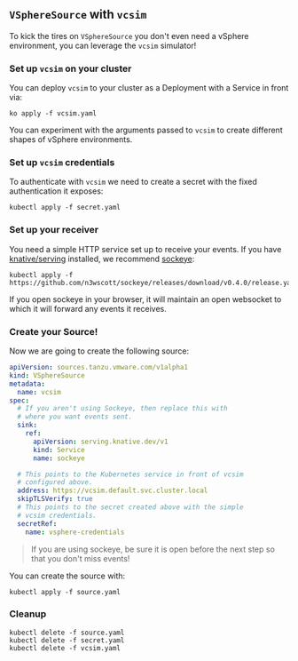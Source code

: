 ## `VSphereSource` with `vcsim`

To kick the tires on `VSphereSource` you don't even need a vSphere environment,
you can leverage the `vcsim` simulator!

### Set up `vcsim` on your cluster

You can deploy `vcsim` to your cluster as a Deployment with a Service in front
via:

```shell
ko apply -f vcsim.yaml
```

You can experiment with the arguments passed to `vcsim` to create different
shapes of vSphere environments.

### Set up `vcsim` credentials

To authenticate with `vcsim` we need to create a secret with the fixed
authentication it exposes:

```shell
kubectl apply -f secret.yaml
```

### Set up your receiver

You need a simple HTTP service set up to receive your events. If you have
[knative/serving](https://github.com/knative/serving) installed, we recommend
[sockeye](https://github.com/n3wscott/sockeye):

```shell
kubectl apply -f https://github.com/n3wscott/sockeye/releases/download/v0.4.0/release.yaml
```

If you open sockeye in your browser, it will maintain an open websocket to which
it will forward any events it receives.

### Create your Source!

Now we are going to create the following source:

```yaml
apiVersion: sources.tanzu.vmware.com/v1alpha1
kind: VSphereSource
metadata:
  name: vcsim
spec:
  # If you aren't using Sockeye, then replace this with
  # where you want events sent.
  sink:
    ref:
      apiVersion: serving.knative.dev/v1
      kind: Service
      name: sockeye

  # This points to the Kubernetes service in front of vcsim
  # configured above.
  address: https://vcsim.default.svc.cluster.local
  skipTLSVerify: true
  # This points to the secret created above with the simple
  # vcsim credentials.
  secretRef:
    name: vsphere-credentials
```

> If you are using sockeye, be sure it is open before the next step so that you
> don't miss events!

You can create the source with:

```shell
kubectl apply -f source.yaml
```

### Cleanup

```shell
kubectl delete -f source.yaml
kubectl delete -f secret.yaml
kubectl delete -f vcsim.yaml
```
